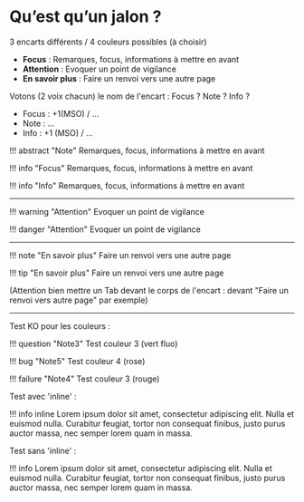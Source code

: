 # Qu’est qu’un jalon ?

3 encarts différents / 4 couleurs possibles (à choisir)

- **Focus** : Remarques, focus, informations à mettre en avant 
- **Attention** : Evoquer un point de vigilance 
- **En savoir plus** : Faire un renvoi vers une autre page

Votons (2 voix chacun) le nom de l'encart :  Focus ? Note ? Info ?

- Focus : +1(MSO) / ...
- Note : ...
- Info : +1 (MSO) / ...


!!! abstract "Note" 
    Remarques, focus, informations à mettre en avant 

!!! info "Focus" 
    Remarques, focus, informations à mettre en avant 

!!! info "Info" 
    Remarques, focus, informations à mettre en avant 

---

!!! warning "Attention"
    Evoquer un point de vigilance

!!! danger "Attention"
    Evoquer un point de vigilance

---

!!! note "En savoir plus"
	Faire un renvoi vers une autre page

!!! tip "En savoir plus"
	Faire un renvoi vers une autre page

(Attention bien mettre un Tab devant le corps de l'encart : devant "Faire un renvoi vers autre page" par exemple)

---
Test KO pour les couleurs :

!!! question "Note3"
	Test couleur 3 (vert fluo)
	 
!!! bug "Note5"
	Test couleur 4 (rose)
	
!!! failure "Note4"
	Test couleur 3 (rouge)

Test avec 'inline' :

!!! info inline
	Lorem ipsum dolor sit amet, consectetur adipiscing elit. Nulla et euismod nulla. Curabitur feugiat, tortor non consequat finibus, justo purus auctor massa, nec semper lorem quam in massa.

Test sans 'inline' :

!!! info
	Lorem ipsum dolor sit amet, consectetur adipiscing elit. Nulla et euismod nulla. Curabitur feugiat, tortor non consequat finibus, justo purus auctor massa, nec semper lorem quam in massa.







<!--stackedit_data:
eyJoaXN0b3J5IjpbNDcyNDUwMzA2LDE0Mzg2NjQ5MTYsOTQwND
g0Mjk0LC01ODI3OTQ5OTUsMTA1MDEzOTEwNywtMTc4Nzc0ODUz
NCwtMTE3ODIyNjU3OCw1MTU4NjUyMDgsLTgzNDA4NDU4NCwtMj
ExMDg4OTQsNjUxNzk1NTAsODg0MTIyNTQ5LDEwNTQ0NzI4NjAs
LTc0NDEwNTc4OCwzNzM5OTIyMzgsLTEyMDA0MDkxMTIsLTE0Mz
g0NzY1MzksMTk0NzIyOTMxMywtNjM4OTg4MTM1LC0zMjM5MTk4
MzFdfQ==
-->
